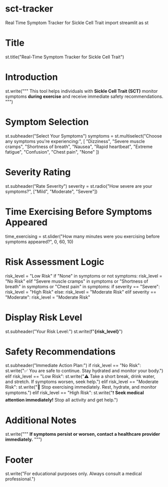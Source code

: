 # sct-tracker
Real Time Symptom Tracker for Sickle Cell Trait
import streamlit as st

# Title
st.title("Real-Time Symptom Tracker for Sickle Cell Trait")

# Introduction
st.write("""
This tool helps individuals with **Sickle Cell Trait (SCT)** monitor symptoms **during exercise** 
and receive immediate safety recommendations.
""")

# Symptom Selection
st.subheader("Select Your Symptoms")
symptoms = st.multiselect("Choose any symptoms you're experiencing:", [
    "Dizziness",
    "Severe muscle cramps",
    "Shortness of breath",
    "Nausea",
    "Rapid heartbeat",
    "Extreme fatigue",
    "Confusion",
    "Chest pain",
    "None"
])

# Severity Rating
st.subheader("Rate Severity")
severity = st.radio("How severe are your symptoms?", ["Mild", "Moderate", "Severe"])

# Time Exercising Before Symptoms Appeared
time_exercising = st.slider("How many minutes were you exercising before symptoms appeared?", 0, 60, 10)

# Risk Assessment Logic
risk_level = "Low Risk"
if "None" in symptoms or not symptoms:
    risk_level = "No Risk"
elif "Severe muscle cramps" in symptoms or "Shortness of breath" in symptoms or "Chest pain" in symptoms:
    if severity == "Severe":
        risk_level = "High Risk"
    else:
        risk_level = "Moderate Risk"
elif severity == "Moderate":
    risk_level = "Moderate Risk"

# Display Risk Level
st.subheader("Your Risk Level:")
st.write(f"**{risk_level}**")

# Safety Recommendations
st.subheader("Immediate Action Plan:")
if risk_level == "No Risk":
    st.write("✅ You are safe to continue. Stay hydrated and monitor your body.")
elif risk_level == "Low Risk":
    st.write("⚠️ Take a short break, drink water, and stretch. If symptoms worsen, seek help.")
elif risk_level == "Moderate Risk":
    st.write("🚨 Stop exercising immediately. Rest, hydrate, and monitor symptoms.")
elif risk_level == "High Risk":
    st.write("❗ **Seek medical attention immediately!** Stop all activity and get help.")

# Additional Notes
st.write("""
**If symptoms persist or worsen, contact a healthcare provider immediately.**
""")
# Footer
st.write("For educational purposes only. Always consult a medical professional.")

